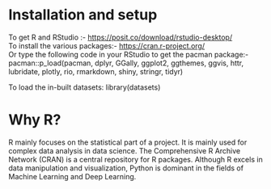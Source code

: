 # Installation and setup
To get R and RStudio :- https://posit.co/download/rstudio-desktop/
<br>
To install the various packages:- https://cran.r-project.org/
<br>
Or type the following code in your RStudio to get the pacman package:-<br>
pacman::p_load(pacman, dplyr, GGally, ggplot2, ggthemes, ggvis, httr, lubridate, plotly, rio, rmarkdown, shiny, stringr, tidyr)

To load the in-built datasets:
library(datasets)
# Why R?
R mainly focuses on the statistical part of a project. It is mainly used for complex data analysis in data science. The Comprehensive R Archive Network (CRAN) is a central repository for R packages. Although R excels in data manipulation and visualization, Python is dominant in the fields of Machine Learning and Deep Learning.
